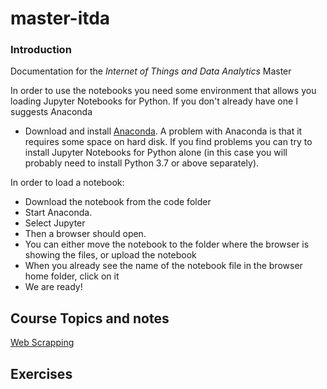 # master-itda


### Introduction
Documentation for the *Internet of Things and Data Analytics* Master

In order to use the notebooks you need some environment that allows you loading Jupyter Notebooks for Python. If you don't already have one I suggests Anaconda


- Download and install [Anaconda](https://www.anaconda.com/products/individual). A problem with Anaconda is that it requires some space on hard disk. If you find problems you can try to install Jupyter Notebooks for Python alone (in this case you will probably need to install Python 3.7 or above separately).

In order to load a notebook:

- Download the notebook from the code folder
- Start Anaconda. 
- Select Jupyter
- Then a browser should open. 
- You can either move the notebook to the folder where the browser is showing the files, or upload the notebook
- When you already see the name of the notebook file in the browser home folder, click on it
- We are ready!


## Course Topics and notes

[Web Scrapping](https://raw.githubusercontent.com/RafaelCaballero/master-itda/main/notes/webscraping_en.pdf)


## Exercises

